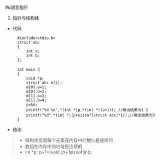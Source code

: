 #**c**语言指针

1. 指针与结构体
	
* 代码


		#include<stdio.h>
		struct abc
		{
			int a;
			int b;
		};
		
		int main（）
		{
			void *p;
			struct abc m[2];
			m[0].a=1;
			m[0].b=2;
			m[1].a=3;
			m[1].b=4;
			p=&m;
			printf("%d %d",*(int *)p,*(int *)(p+1)); //输出结果为1 2
			printf("%d",*(int *)(p+sizeof(struct abc)*1));//输出结果为3
		}

* 结论
> *  结构体变量每个元素在内存中的地址是连续的
> * 数组在内存中的地址是连续的
> * int *p; p+1=(void *)p+1*sizeof(int);